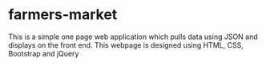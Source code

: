 # farmers-market
This is a simple one page web application which pulls data using JSON and displays on the front end. This webpage is designed using HTML, CSS, Bootstrap and jQuery
